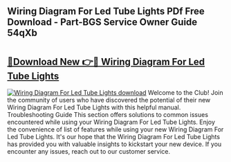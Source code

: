 ## Wiring Diagram For Led Tube Lights PDf Free Download - Part-BGS Service Owner Guide 54qXb

# <h2><a href="http://dfjknyr.blite.top/?on=Wiring+Diagram+For+Led+Tube+Lights">🔗Download New 👉🔴 Wiring Diagram For Led Tube Lights</a></h2>

[![Wiring Diagram For Led Tube Lights download](https://i.imgur.com/lujVjoI.png)](http://dfjknyr.blite.top/?on=Wiring+Diagram+For+Led+Tube+Lights)
Welcome to the Club! Join the community of users who have discovered the potential of their new Wiring Diagram For Led Tube Lights with this helpful manual. Troubleshooting Guide This section offers solutions to common issues encountered while using your Wiring Diagram For Led Tube Lights. Enjoy the convenience of list of features while using your new Wiring Diagram For Led Tube Lights. It's our hope that the Wiring Diagram For Led Tube Lights has provided you with valuable insights to kickstart your new device. If you encounter any issues, reach out to our customer service.
